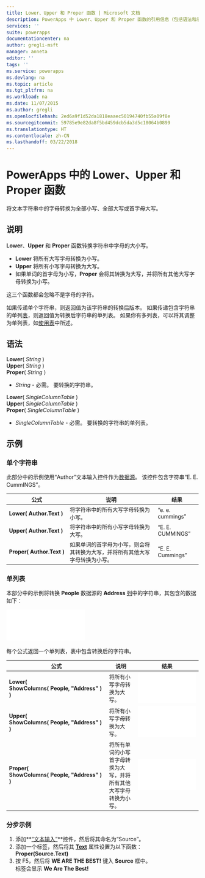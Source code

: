 ```yaml
---
title: Lower、Upper 和 Proper 函数 | Microsoft 文档
description: PowerApps 中 Lower、Upper 和 Proper 函数的引用信息（包括语法和示例）
services: ''
suite: powerapps
documentationcenter: na
author: gregli-msft
manager: anneta
editor: ''
tags: ''
ms.service: powerapps
ms.devlang: na
ms.topic: article
ms.tgt_pltfrm: na
ms.workload: na
ms.date: 11/07/2015
ms.author: gregli
ms.openlocfilehash: 2ed6a9f1d52da1818eaaec50194740fb55a09f8e
ms.sourcegitcommit: 59785e9e82da8f5bd459dcb5da3d5c18064b0899
ms.translationtype: HT
ms.contentlocale: zh-CN
ms.lasthandoff: 03/22/2018
---
```

# <a name="lower-upper-and-proper-functions-in-powerapps"></a>PowerApps 中的 Lower、Upper 和 Proper 函数
将文本字符串中的字母转换为全部小写、全部大写或首字母大写。

## <a name="description"></a>说明
**Lower**、**Upper** 和 **Proper** 函数转换字符串中字母的大小写。

* **Lower** 将所有大写字母转换为小写。
* **Upper** 将所有小写字母转换为大写。
* 如果单词的首字母为小写，**Proper** 会将其转换为大写，并将所有其他大写字母转换为小写。

这三个函数都会忽略不是字母的字符。

如果传递单个字符串，则返回值为该字符串的转换后版本。  如果传递包含字符串的单列[表](../working-with-tables.md)，则返回值为转换后字符串的单列表。 如果你有多列表，可以将其调整为单列表，如[使用表](../working-with-tables.md)中所述。

## <a name="syntax"></a>语法
**Lower**( *String* )<br>**Upper**( *String* )<br>**Proper**( *String* )

* *String* - 必需。 要转换的字符串。

**Lower**( *SingleColumnTable* )<br>**Upper**( *SingleColumnTable* )<br>**Proper**( *SingleColumnTable* )

* *SingleColumnTable* - 必需。 要转换的字符串的单列表。

## <a name="examples"></a>示例
### <a name="single-string"></a>单个字符串
此部分中的示例使用“Author”文本输入控件作为[数据源](../working-with-data-sources.md)。 该控件包含字符串“E. E. CummINGS”。

| 公式 | 说明 | 结果 |
| --- | --- | --- |
| **Lower(&nbsp;Author.Text&nbsp;)** |将字符串中的所有大写字母转换为小写。 |“e. e. cummings” |
| **Upper(&nbsp;Author.Text&nbsp;)** |将字符串中的所有小写字母转换为大写。 |“E. E. CUMMINGS” |
| **Proper(&nbsp;Author.Text&nbsp;)** |如果单词的首字母为小写，则会将其转换为大写，并将所有其他大写字母转换为小写。 |“E. E. Cummings” |

### <a name="single-column-table"></a>单列表
本部分中的示例将转换 **People** 数据源的 **Address** [列](../working-with-tables.md#columns)中的字符串，其包含的数据如下：

![](media/function-lower-upper-proper/people-table.png)

每个公式返回一个单列表，表中包含转换后的字符串。

| 公式 | 说明 | 结果 |
| --- | --- | --- |
| **Lower( ShowColumns(&nbsp;People,&nbsp;"Address"&nbsp;) )** |将所有小写字母转换为大写。 |<style> img { max-width:none; } </style> ![](media/function-lower-upper-proper/people-table-lower.png) |
| **Upper( ShowColumns(&nbsp;People,&nbsp;"Address"&nbsp;) )** |将所有小写字母转换为大写。 |![](media/function-lower-upper-proper/people-table-upper.png) |
| **Proper( ShowColumns(&nbsp;People,&nbsp;"Address"&nbsp;) )** |将所有单词的小写首字母转换为大写，并将所有其他大写字母转换为小写。 |![](media/function-lower-upper-proper/people-table-proper.png) |

### <a name="step-by-step-example"></a>分步示例
1. 添加**[“文本输入”](../controls/control-text-input.md)**控件，然后将其命名为“Source”。
2. 添加一个标签，然后将其 **[Text](../controls/properties-core.md)** 属性设置为以下函数：<br>**Proper(Source.Text)**
3. 按 F5，然后将 **WE ARE THE BEST!** 键入 **Source** 框中。<br>标签会显示 **We Are The Best!**

